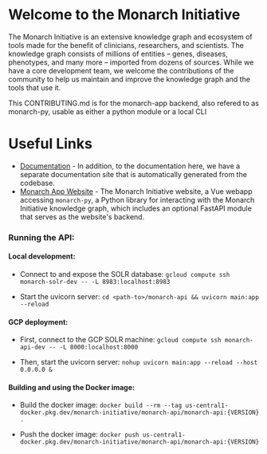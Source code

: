 # Welcome to the Monarch Initiative

The Monarch Initiative is an extensive knowledge graph and ecosystem of tools made for the benefit of clinicians, researchers, and scientists. The knowledge graph consists of millions of entities – genes, diseases, phenotypes, and many more – imported from dozens of sources. While we have a core development team, we welcome the contributions of the community to help us maintain and improve the knowledge graph and the tools that use it.

This CONTRIBUTING.md is for the monarch-app backend, also refered to as monarch-py, usable as either a python module or a local CLI

# Useful Links
- [Documentation](https://monarch-initiative.github.io/monarch-documentation/) - In addition, to the documentation here, we have a separate documentation site that is automatically generated from the codebase.
- [Monarch App Website](https://next.monarchinitiative.org/) - The Monarch Initiative website, a Vue webapp accessing `monarch-py`, a Python library for interacting with the Monarch Initiative knowledge graph, which includes an optional FastAPI module that serves as the website's backend.

### Running the API:

#### Local development:

- Connect to and expose the SOLR database:
  `gcloud compute ssh monarch-solr-dev -- -L 8983:localhost:8983`

- Start the uvicorn server:
  `cd <path-to>/monarch-api && uvicorn main:app --reload`

#### GCP deployment:

- First, connect to the GCP SOLR machine:
  `gcloud compute ssh monarch-api-dev -- -L 8000:localhost:8000`

- Then, start the uvicorn server:
  `nohup uvicorn main:app --reload --host 0.0.0.0 &`

#### Building and using the Docker image:

- Build the docker image:
  `docker build --rm --tag us-central1-docker.pkg.dev/monarch-initiative/monarch-api/monarch-api:{VERSION} . `

- Push the docker image:
  `docker push us-central1-docker.pkg.dev/monarch-initiative/monarch-api/monarch-api:{VERSION}`